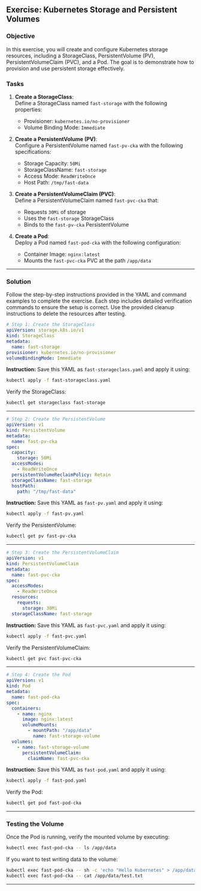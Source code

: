 ## Exercise: Kubernetes Storage and Persistent Volumes

### Objective
In this exercise, you will create and configure Kubernetes storage resources, including a StorageClass, PersistentVolume (PV), PersistentVolumeClaim (PVC), and a Pod. The goal is to demonstrate how to provision and use persistent storage effectively.

### Tasks

1. **Create a StorageClass**:  
   Define a StorageClass named `fast-storage` with the following properties:  
   - Provisioner: `kubernetes.io/no-provisioner`  
   - Volume Binding Mode: `Immediate`

2. **Create a PersistentVolume (PV)**:  
   Configure a PersistentVolume named `fast-pv-cka` with the following specifications:  
   - Storage Capacity: `50Mi`  
   - StorageClassName: `fast-storage`  
   - Access Mode: `ReadWriteOnce`  
   - Host Path: `/tmp/fast-data`  

3. **Create a PersistentVolumeClaim (PVC)**:  
   Define a PersistentVolumeClaim named `fast-pvc-cka` that:  
   - Requests `30Mi` of storage  
   - Uses the `fast-storage` StorageClass  
   - Binds to the `fast-pv-cka` PersistentVolume  

4. **Create a Pod**:  
   Deploy a Pod named `fast-pod-cka` with the following configuration:  
   - Container Image: `nginx:latest`  
   - Mounts the `fast-pvc-cka` PVC at the path `/app/data`  

---

### Solution
Follow the step-by-step instructions provided in the YAML and command examples to complete the exercise. Each step includes detailed verification commands to ensure the setup is correct. Use the provided cleanup instructions to delete the resources after testing.


```yaml
# Step 1: Create the StorageClass
apiVersion: storage.k8s.io/v1
kind: StorageClass
metadata:
  name: fast-storage
provisioner: kubernetes.io/no-provisioner
volumeBindingMode: Immediate
```

**Instruction:** Save this YAML as `fast-storageclass.yaml` and apply it using:
```bash
kubectl apply -f fast-storageclass.yaml
```

Verify the StorageClass:
```bash
kubectl get storageclass fast-storage
```

---

```yaml
# Step 2: Create the PersistentVolume
apiVersion: v1
kind: PersistentVolume
metadata:
  name: fast-pv-cka
spec:
  capacity:
    storage: 50Mi
  accessModes:
    - ReadWriteOnce
  persistentVolumeReclaimPolicy: Retain
  storageClassName: fast-storage
  hostPath:
    path: "/tmp/fast-data"
```

**Instruction:** Save this YAML as `fast-pv.yaml` and apply it using:
```bash
kubectl apply -f fast-pv.yaml
```

Verify the PersistentVolume:
```bash
kubectl get pv fast-pv-cka
```

---

```yaml
# Step 3: Create the PersistentVolumeClaim
apiVersion: v1
kind: PersistentVolumeClaim
metadata:
  name: fast-pvc-cka
spec:
  accessModes:
    - ReadWriteOnce
  resources:
    requests:
      storage: 30Mi
  storageClassName: fast-storage
```

**Instruction:** Save this YAML as `fast-pvc.yaml` and apply it using:
```bash
kubectl apply -f fast-pvc.yaml
```

Verify the PersistentVolumeClaim:
```bash
kubectl get pvc fast-pvc-cka
```

---

```yaml
# Step 4: Create the Pod
apiVersion: v1
kind: Pod
metadata:
  name: fast-pod-cka
spec:
  containers:
    - name: nginx
      image: nginx:latest
      volumeMounts:
        - mountPath: "/app/data"
          name: fast-storage-volume
  volumes:
    - name: fast-storage-volume
      persistentVolumeClaim:
        claimName: fast-pvc-cka
```

**Instruction:** Save this YAML as `fast-pod.yaml` and apply it using:
```bash
kubectl apply -f fast-pod.yaml
```

Verify the Pod:
```bash
kubectl get pod fast-pod-cka
```

---

### **Testing the Volume**
Once the Pod is running, verify the mounted volume by executing:
```bash
kubectl exec fast-pod-cka -- ls /app/data
```

If you want to test writing data to the volume:
```bash
kubectl exec fast-pod-cka -- sh -c 'echo "Hello Kubernetes" > /app/data/test.txt'
kubectl exec fast-pod-cka -- cat /app/data/test.txt
```

---